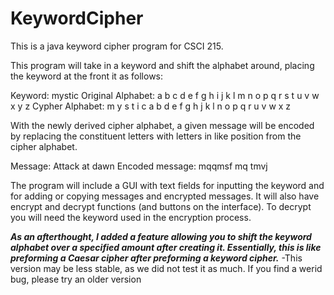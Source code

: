 # KeywordCipher
This is a java keyword cipher program for CSCI 215.

This program will take in a keyword and shift the alphabet around, placing the keyword at the front it as follows:

Keyword: mystic 
Original Alphabet: a b c d e f g h i j k l m n o p q r s t u v w x y z 
Cypher Alphabet: m y s t i c a b d e f g h j k l n o p q r u v w x z

With the newly derived cipher alphabet, a given message will be encoded by replacing the constituent letters with 
letters in like position from the cipher alphabet.

Message: Attack at dawn Encoded message: mqqmsf mq tmvj

The program will include a GUI with text fields for inputting the keyword and for adding or copying messages and 
encrypted messages. It will also have encrypt and decrypt functions (and buttons on the interface). To decrypt you will 
need the keyword used in the encryption process. 

***As an afterthought, I added a feature allowing you to shift the keyword alphabet over a specified amount after creating it. Essentially, this is like preforming a Caesar cipher after preforming a keyword cipher.***
  -This version may be less stable, as we did not test it as much. If you find a werid bug, please try an older version
